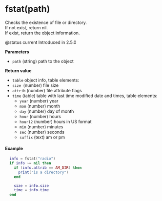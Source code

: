 # fstat(path)

Checks the existence of file or directory. \
If not exist, return nil. \
If exist, return the object information.

@status current Introduced in 2.5.0

**Parameters**

* `path` (string) path to the object

**Return value**

* `table` object info, table elements:
* `size `(number) file size
* `attrib` (number) file attribute flags
* `time` (table) table with last time modified date and times, table elements:
  * `year` (number) year
  * `mon` (number) month
  * `day` (number) day of month
  * `hour` (number) hours
  * `hour12` (number) hours in US format
  * `min` (number) minutes
  * `sec` (number) seconds
  * `suffix` (text) am or pm

#### Example

```lua
  info = fstat("radio")
  if info ~= nil then
    if (info.attrib == AM_DIR) then
      print("is a directory")
    end

    size = info.size
    time = info.time
  end
```
